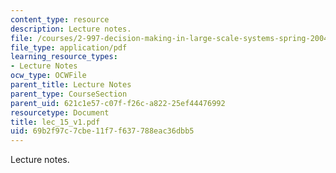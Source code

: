 ```yaml
---
content_type: resource
description: Lecture notes.
file: /courses/2-997-decision-making-in-large-scale-systems-spring-2004/69b2f97c7cbe11f7f637788eac36dbb5_lec_15_v1.pdf
file_type: application/pdf
learning_resource_types:
- Lecture Notes
ocw_type: OCWFile
parent_title: Lecture Notes
parent_type: CourseSection
parent_uid: 621c1e57-c07f-f26c-a822-25ef44476992
resourcetype: Document
title: lec_15_v1.pdf
uid: 69b2f97c-7cbe-11f7-f637-788eac36dbb5
---
```

Lecture notes.

